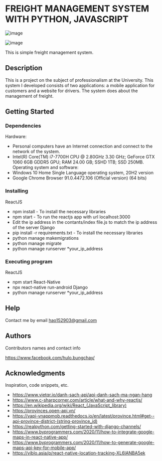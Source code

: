 # FREIGHT MANAGEMENT SYSTEM WITH PYTHON, JAVASCRIPT

![image](https://user-images.githubusercontent.com/66119850/147167896-9d232425-9fa6-447d-b5ed-15032d351f1d.png)

![image](https://user-images.githubusercontent.com/66119850/147167919-aa13c808-5414-4b6d-9d08-8ddc8d2081f1.png)

This is simple freight management system.

## Description

This is a project on the subject of professionalism at the University. This system I developed consists of two applications: a mobile application for customers and a website for drivers. The system does about the management of freight.

## Getting Started

### Dependencies

Hardware: 
- Personal computers have an Internet connection and connect to the network of the system.
- Intel(R) Core(TM) i7-7700H CPU @ 2.80GHz 3.30 GHz; GeForce GTX 1060 6GB GDDR5 GPU; RAM 24.00 GB; SSHD 1TB; SSD 250MB.
Operating system and software:
- Windows 10 Home Single Language operating system, 20H2 version
- Google Chrome Browser 91.0.4472.106 (Official version) (64 bits)

### Installing

ReactJS
- npm install - To install the necessary libraries
- npm start - To run the reactjs app with url localhost:3000
- Edit the ip address in the contants/index file.js to match the ip address of the server
Django
- pip install -r requirements.txt - To install the necessary libraries
- python manage makemigrations
- python manage migrate
- python manage runserver *your_ip_address

### Executing program

ReactJS
- npm start
React-Native
- npx react-native run-android
Django
- python manage runserver *your_ip_address

## Help

Contact me by email hao152903@gmail.com

## Authors

Contributors names and contact info

https://www.facebook.com/hulo.bungchay/

## Acknowledgments

Inspiration, code snippets, etc.

- https://www.vietqr.io/danh-sach-api/api-danh-sach-ma-ngan-hang
- https://www.c-sharpcorner.com/article/what-and-why-reactjs/
- https://en.wikipedia.org/wiki/React_(JavaScript_library)
- https://provinces.open-api.vn/
- https://vapi-vnappmob.readthedocs.io/en/latest/province.html#get--api-province-district-(string-province_id)
- https://realpython.com/getting-started-with-django-channels/
- https://www.byprogrammers.com/2020/11/how-to-integrate-google-maps-in-react-native-app/
- https://www.byprogrammers.com/2020/11/how-to-generate-google-maps-api-key-for-mobile-app/
- https://viblo.asia/p/react-native-location-tracking-XL6lANBA5ek

